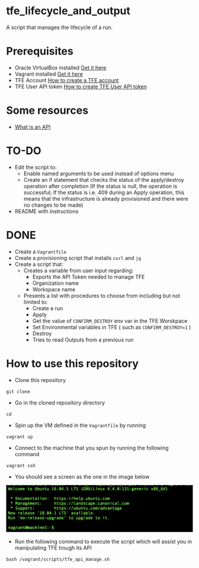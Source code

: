# tfe_lifecycle_and_output
A script that manages the lifecycle of a run. 

# Prerequisites

- Oracle VirtualBox installed [Get it here](https://www.virtualbox.org/wiki/Downloads)
- Vagrant installed [Get it here](https://www.vagrantup.com/downloads.html)
- TFE Account [How to create a TFE account](https://www.terraform.io/docs/enterprise/users-teams-organizations/users.html#creating-an-account)
- TFE User API token [How to create TFE User API token](https://www.terraform.io/docs/enterprise/users-teams-organizations/users.html#api-tokens)

# Some resources
- [What is an API](https://medium.freecodecamp.org/what-is-an-api-in-english-please-b880a3214a82)

# TO-DO

- Edit the script to: 
  - Enable named arguments to be used instead of options menu
  - Create an if statement that checks the status of the apply/destroy operation after completion 
    (If the status is null, the operation is successful; If the status is i.e. 409 during an Apply operation, this means
     that the infrastructure is already provisioned and there were no changes to be made)
- README with instructions
    
# DONE
  
- Create a ```Vagrantfile```
- Create a provisioning script that installs ```curl``` and ```jq```
- Create a script that: 
  - Creates a variable from user input regarding:
    - Exports the API Token needed to manage TFE
    - Organization name
    - Workspace name
  - Presents a list with procedures to choose from including but not limited to:
    - Create a run
    - Apply 
    - Get the value of ```CONFIRM_DESTROY``` env var in the TFE Worskpace
    - Set Environmental variables in TFE ( such as ```CONFIRM_DESTROY=1``` )
    - Destroy
    - Tries to read Outputs from a previous run

# How to use this repository

- Clone this repository

```
git clone 
```

- Go in the cloned repository directory

```
cd 
```

- Spin up the VM defined in the ```Vagrantfile``` by running

```
vagrant up
```

- Connect to the machine that you spun by running the following command

```
vagrant ssh
```

- You should see a screen as the one in the image below

![Alt text](pics/screen_ssh.png?raw=true "Screen after vagrant ssh")


- Run the following command to execute the script which will assist you in manipulating TFE trough its API

```
bash /vagrant/scripts/tfe_api_manage.sh

